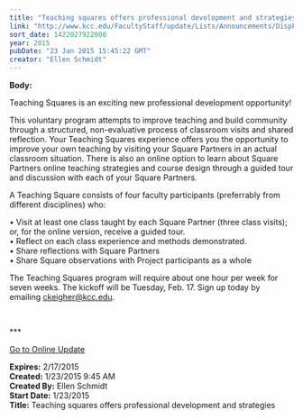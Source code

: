 ```yaml
---
title: "Teaching squares offers professional development and strategies"
link: "http://www.kcc.edu/FacultyStaff/update/Lists/Announcements/DispForm.aspx?ID=1798"
sort_date: 1422027922000
year: 2015
pubDate: "23 Jan 2015 15:45:22 GMT"
creator: "Ellen Schmidt"
---
```


<div><b>Body:</b> <div class="ExternalClass9EF4664B8C6D454F884E50BCD82B1068"><p>​Teaching Squares is an exciting new professional development opportunity!</p>
<p>This voluntary program attempts to improve teaching and build community through a structured, non-evaluative process of classroom visits and shared reflection. Your Teaching Squares experience offers you the opportunity to improve your own teaching by visiting your Square Partners in an actual classroom situation. There is also an online option to learn about Square Partners online teaching strategies and course design through a guided tour and discussion with each of your Square Partners.</p>
<p>A Teaching Square consists of four faculty participants (preferrably from different disciplines) who:</p>
<p>• Visit at least one class taught by each Square Partner (three class visits); or, for the online version, receive a guided tour. <br />• Reflect on each class experience and methods demonstrated.<br />• Share reflections with Square Partners<br />• Share Square observations with Project participants as a whole</p>
<p>The Teaching Squares program will require about one hour per week for seven weeks. The kickoff will be Tuesday, Feb. 17. Sign up today by emailing <a href="mailto:ckeigher@kcc.edu">ckeigher@kcc.edu</a>. </p>
<p> </p>
<p>***</p>
<p><a href="/update">Go to Online Update</a></p></div></div>
<div><b>Expires:</b> 2/17/2015</div>
<div><b>Created:</b> 1/23/2015 9:45 AM</div>
<div><b>Created By:</b> Ellen Schmidt</div>
<div><b>Start Date:</b> 1/23/2015</div>
<div><b>Title:</b> Teaching squares offers professional development and strategies</div>
